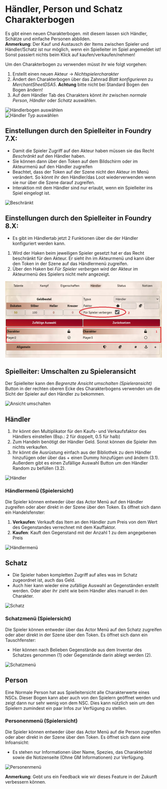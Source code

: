 # Händler, Person und Schatz Charakterbogen
Es gibt einen neuen Charakterbogen. mit diesem lassen sich Händler, Schätze und einfache Personen abbilden.  
**Anmerkung**: Der Kauf und Austausch der Items zwischen Spieler und Händler/Schatz ist nur möglich, wenn ein Spielleiter im Spiel angemeldet ist! Sonst passiert nichts beim Klick auf kaufen/verkaufen/nehmen!   
  
Um den Charakterbogen zu verwenden müsst ihr wie folgt vorgehen:
1. Erstellt einen neuen Akteur -> *Nichtspielercharakter*
2. Ändert den Charakterbogen über das Zahnrad *Blatt konfigurieren* zu *MerchantSheetDSA5*. **Achtung** bitte nicht bei Standard Bogen den Bogen ändern!
3. Auf dem Händler Tab des Charakters könnt ihr zwischen *normale Person*, *Händler* oder *Schatz* auswählen.

![Händlerbogen auswählen](https://user-images.githubusercontent.com/80099175/113250611-1a266780-92c1-11eb-86a2-7edcfccd878e.png)  
![Händler Typ auswählen](https://user-images.githubusercontent.com/80099175/113250735-5b1e7c00-92c1-11eb-875c-65eb7f752800.png)  

## Einstellungen durch den Spielleiter in Foundry 7.X:
* Damit die Spieler Zugriff auf den Akteur haben müssen sie das Recht *Beschränkt* auf den Händler haben.
* Sie können dann über den Token auf dem Bildschirm oder im Akteurmenü auf den Händler zugreifen
* Beachtet, dass der Token auf der Szene nicht den Akteur im Menü verändert. So könnt ihr den Händler/das Loot wiederverwenden wenn sie nur über die Szene darauf zugreifen.
* Interaktion mit dem Händler sind nur erlaubt, wenn ein Spielleiter ins Spiel eingelogt ist.

![Beschränkt](https://user-images.githubusercontent.com/80099175/113254135-7f308c00-92c6-11eb-8950-700abcba55e6.png)

## Einstellungen durch den Spielleiter in Foundry 8.X:
* Es gibt im Händlertab jetzt 2 Funktionen über die der Händler konfiguriert werden kann.  
1. Wird der Haken beim jeweiligen Spieler gesetzt hat er das Recht beschränkt für den Akteur. Er sieht ihn im Akteurmenü und kann über den Token in der Szene auf das Händlermenü zugreifen.
2. Über den Haken bei *Für Spieler verbergen* wird der Akteur im Akteurmenü des Spielers nicht mehr angezeigt.
  
  ![Haendler Berechtigungen](images/Haendler_Berechtigungen_8.jpg)
  
## Spielleiter: Umschalten zu Spieleransicht

Der Spielleiter kann den *Begrenzte Ansicht umschalten (Spieleransicht)* Button in der rechten oberen Ecke des Charakterbogens verwenden um die Sicht der Spieler auf den Händler zu bekommen.  
  
![Ansicht umschalten](https://user-images.githubusercontent.com/80099175/113253341-6378b600-92c5-11eb-9920-3c81cb187ff1.png)

## Händler
1. Ihr könnt den Multiplikator für den Kaufs- und Verkaufsfaktor des Händlers einstellen (Bsp.: 2 für doppelt, 0.5 für halb)
2. Zum Handeln benötigt der Händler Geld. Sonst können die Spieler ihm nichts verkaufen. 
3. Ihr könnt die Ausrüstung einfach aus der Bibliothek zu dem Händler hinzufügen oder über das + einen Dummy hinzufügen und ändern (3.1). Außerdem gibt es einen Zufällige Auswahl Button um den Händler Random zu befüllen (3.2).  
  
![Händler](https://user-images.githubusercontent.com/80099175/113251093-f7e11980-92c1-11eb-9889-8fa8a32737d7.png) 

### Händlermenü (Spielersicht)
Die Spieler können entweder über das Actor Menü auf den Händler zugreifen oder aber direkt in der Szene über den Token. Es öffnet sich dann ein Handelsfenster:  
1. **Verkaufen**: Verkauft das Item an den Händler zum Preis von dem Wert des Gegenstandes verrechnet mit dem Kauffaktor.
2. **Kaufen**: Kauft den Gegenstand mit der Anzahl 1 zu dem angegebenen Preis
  
![Händlermenü](https://user-images.githubusercontent.com/80099175/113251956-72f6ff80-92c3-11eb-8556-3fcc73326991.png)  

## Schatz
* Die Spieler haben kompletten Zugriff auf alles was im Schatz zugeordnet ist, auch das Geld.
* Auch hier kann wieder eine zufällige Auswahl an Gegenständen erstellt werden. Oder aber ihr zieht wie beim Händler alles manuell in den Charakter.

![Schatz](https://user-images.githubusercontent.com/80099175/113252240-db45e100-92c3-11eb-83fc-d531b2605690.png)  
  
### Schatzmenü (Spielersicht)
Die Spieler können entweder über das Actor Menü auf den Schatz zugreifen oder aber direkt in der Szene über den Token. Es öffnet sich dann ein Tauschfenster:
* Hier können nach Belieben Gegenstände aus dem Inventar des Schatzes genommen (1) oder Gegenstände darin ablegt werden (2).

![Schatzmenü](https://user-images.githubusercontent.com/80099175/113252470-2f50c580-92c4-11eb-9c90-d3950eecc9b7.png)

## Person
Eine Normale Person hat aus Spielleitersicht alle Charakterwerte eines NSCs. Dieser Bogen kann aber auch von den Spielern geöffnet werden und zeigt dann nur sehr wenig von dem NSC. Dies kann nützlich sein um den Spielern zumindest ein paar Infos zur Verfügung zu stellen.

### Personenmenü (Spielersicht)
Die Spieler können entweder über das Actor Menü auf die Person zugreifen oder aber direkt in der Szene über den Token. Es öffnet sich dann eine Infoansicht:
* Es stehen nur Informationen über Name, Spezies, das Charakterbild sowie die Notizenseite (Ohne GM Informationen) zur Verfügung.
  
![Personenmenü](https://user-images.githubusercontent.com/80099175/113253083-109efe80-92c5-11eb-8837-b49f032b7802.png)

**Anmerkung**: Gebt uns ein Feedback wie wir dieses Feature in der Zukunft verbessern können.
